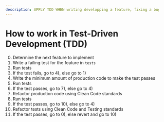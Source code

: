 ```yaml
---
description: APPLY TDD WHEN writing developping a feature, fixing a bug or refactoring code
---
```


# How to work in Test-Driven Development (TDD)

0) Determine the next feature to implement
1) Write a failing test for the feature in `tests`
2) Run tests
3) If the test fails, go to 4), else go to 1)
4) Write the minimum amount of production code to make the test passes
5) Run tests
6) If the test passes, go to 7), else go to 4)
7) Refactor production code using Clean Code standards
8) Run tests
9) If the test passes, go to 10), else go to 4)
10) Refactor tests using Clean Code and Testing standards
11) If the test passes, go to 0), else revert and go to 10)